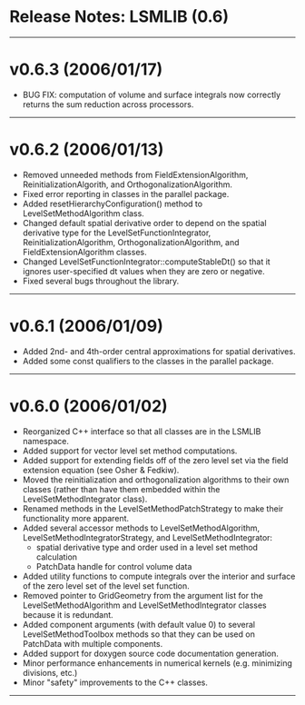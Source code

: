 Release Notes: LSMLIB (0.6)
===========================

-------------------------------------------------------------------------------
v0.6.3 (2006/01/17)
===================
* BUG FIX:  computation of volume and surface integrals now correctly returns
            the sum reduction across processors.

-------------------------------------------------------------------------------
v0.6.2 (2006/01/13)
===================
* Removed unneeded methods from FieldExtensionAlgorithm, 
  ReinitializationAlgorith, and OrthogonalizationAlgorithm.
* Fixed error reporting in classes in the parallel package. 
* Added resetHierarchyConfiguration() method to LevelSetMethodAlgorithm
  class.
* Changed default spatial derivative order to depend on the spatial 
  derivative type for the LevelSetFunctionIntegrator, 
  ReinitializationAlgorithm, OrthogonalizationAlgorithm, and 
  FieldExtensionAlgorithm classes.
* Changed LevelSetFunctionIntegrator::computeStableDt() so that it 
  ignores user-specified dt values when they are zero or negative.
* Fixed several bugs throughout the library.

-------------------------------------------------------------------------------
v0.6.1 (2006/01/09)
===================
* Added 2nd- and 4th-order central approximations for spatial derivatives.
* Added some const qualifiers to the classes in the parallel package.

-------------------------------------------------------------------------------
v0.6.0 (2006/01/02)
===================
* Reorganized C++ interface so that all classes are in the LSMLIB
  namespace.
* Added support for vector level set method computations.
* Added support for extending fields off of the zero level set via 
  the field extension equation (see Osher & Fedkiw).
* Moved the reinitialization and orthogonalization algorithms to their
  own classes (rather than have them embedded within the 
  LevelSetMethodIntegrator class).
* Renamed methods in the LevelSetMethodPatchStrategy to make their 
  functionality more apparent.
* Added several accessor methods to LevelSetMethodAlgorithm, 
  LevelSetMethodIntegratorStrategy, and LevelSetMethodIntegrator:
  - spatial derivative type and order used in a level set method calculation
  - PatchData handle for control volume data
* Added utility functions to compute integrals over the interior and surface
  of the zero level set of the level set function.
* Removed pointer to GridGeometry from the argument list for the
  LevelSetMethodAlgorithm and LevelSetMethodIntegrator classes because
  it is redundant.
* Added component arguments (with default value 0) to several 
  LevelSetMethodToolbox methods so that they can be used on PatchData 
  with multiple components.
* Added support for doxygen source code documentation generation.
* Minor performance enhancements in numerical kernels (e.g. minimizing
  divisions, etc.)
* Minor "safety" improvements to the C++ classes. 

-------------------------------------------------------------------------------
